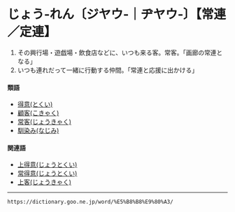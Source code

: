 # じょう‐れん〔ジヤウ‐｜ヂヤウ‐〕【常連／定連】

1. その興行場・遊戯場・飲食店などに、いつも来る客。常客。「画廊の常連となる」
2. いつも連れだって一緒に行動する仲間。「常連と応援に出かける」
    

#### 類語

-   [得意(とくい)](https://dictionary.goo.ne.jp/word/%E5%BE%97%E6%84%8F/#jn-157848)
-   [顧客(こきゃく)](https://dictionary.goo.ne.jp/word/%E9%A1%A7%E5%AE%A2/#jn-76517)
-   [常客(じょうきゃく)](https://dictionary.goo.ne.jp/word/%E5%B8%B8%E5%AE%A2/#jn-107917)
-   [馴染み(なじみ)](https://dictionary.goo.ne.jp/word/%E9%A6%B4%E6%9F%93%E3%81%BF/#jn-163957)

#### 関連語

-   [上得意(じょうとくい)](https://dictionary.goo.ne.jp/word/%E4%B8%8A%E5%BE%97%E6%84%8F/#jn-109583)
-   [常得意(じょうとくい)](https://dictionary.goo.ne.jp/word/%E5%B8%B8%E5%BE%97%E6%84%8F/#jn-109584)
-   [上客(じょうきゃく)](https://dictionary.goo.ne.jp/word/%E4%B8%8A%E5%AE%A2/#jn-107915)

---
`https://dictionary.goo.ne.jp/word/%E5%B8%B8%E9%80%A3/`